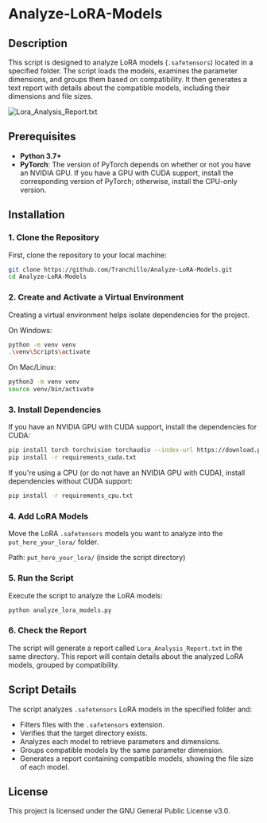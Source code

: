 # Analyze-LoRA-Models

## Description

This script is designed to analyze LoRA models (`.safetensors`) located in a specified folder. The script loads the models, examines the parameter dimensions, and groups them based on compatibility. It then generates a text report with details about the compatible models, including their dimensions and file sizes.

![Lora_Analysis_Report.txt]([percorso/dell/immagine.png](https://github.com/Tranchillo/Analyze-LoRA-Models/blob/main/image.png))

## Prerequisites

- **Python 3.7+**
- **PyTorch**: The version of PyTorch depends on whether or not you have an NVIDIA GPU. If you have a GPU with CUDA support, install the corresponding version of PyTorch; otherwise, install the CPU-only version.

## Installation

### 1. Clone the Repository

First, clone the repository to your local machine:

```bash
git clone https://github.com/Tranchillo/Analyze-LoRA-Models.git
cd Analyze-LoRA-Models
```

### 2. Create and Activate a Virtual Environment

Creating a virtual environment helps isolate dependencies for the project.

On Windows:
```bash
python -m venv venv
.\venv\Scripts\activate
```

On Mac/Linux:
```bash
python3 -m venv venv
source venv/bin/activate
```

### 3. Install Dependencies

If you have an NVIDIA GPU with CUDA support, install the dependencies for CUDA:
```bash
pip install torch torchvision torchaudio --index-url https://download.pytorch.org/whl/cu118
pip install -r requirements_cuda.txt
```

If you're using a CPU (or do not have an NVIDIA GPU with CUDA), install dependencies without CUDA support:
```bash
pip install -r requirements_cpu.txt
```

### 4. Add LoRA Models

Move the LoRA `.safetensors` models you want to analyze into the `put_here_your_lora/` folder.

Path: `put_here_your_lora/` (inside the script directory)

### 5. Run the Script

Execute the script to analyze the LoRA models:
```bash
python analyze_lora_models.py
```

### 6. Check the Report

The script will generate a report called `Lora_Analysis_Report.txt` in the same directory. This report will contain details about the analyzed LoRA models, grouped by compatibility.

## Script Details

The script analyzes `.safetensors` LoRA models in the specified folder and:

- Filters files with the `.safetensors` extension.
- Verifies that the target directory exists.
- Analyzes each model to retrieve parameters and dimensions.
- Groups compatible models by the same parameter dimension.
- Generates a report containing compatible models, showing the file size of each model.

## License

This project is licensed under the GNU General Public License v3.0.
